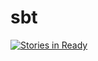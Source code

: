 # sbt
[![Stories in Ready](https://badge.waffle.io/jaohaohsuan/sbt.png?label=ready&title=Ready)](http://waffle.io/jaohaohsuan/sbt)
